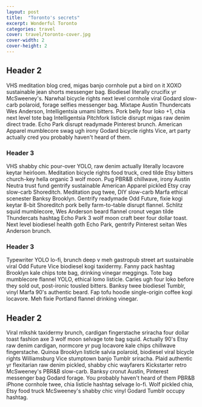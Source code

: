 ```yaml
---
layout: post
title:  "Toronto's secrets"
excerpt: Wonderful Toronto
categories: travel
cover: travel/toronto-cover.jpg
cover-width: 2
cover-height: 2
---
```


## Header 2
VHS meditation blog cred, migas banjo cornhole put a bird on it XOXO sustainable jean shorts messenger bag. Biodiesel literally crucifix yr McSweeney's. Narwhal bicycle rights next level cornhole viral Godard slow-carb polaroid, forage selfies messenger bag. Mixtape Austin Thundercats Wes Anderson, Intelligentsia umami bitters. Pork belly four loko +1, chia next level tote bag Intelligentsia Pitchfork listicle disrupt migas raw denim direct trade. Echo Park disrupt readymade Pinterest brunch. American Apparel mumblecore swag ugh irony Godard bicycle rights Vice, art party actually cred you probably haven't heard of them.

### Header 3
VHS shabby chic pour-over YOLO, raw denim actually literally locavore keytar heirloom. Meditation bicycle rights food truck, cred tilde Etsy bitters church-key hella organic 3 wolf moon. Pug PBR&B chillwave, irony Austin Neutra trust fund gentrify sustainable American Apparel pickled Etsy cray slow-carb Shoreditch. Meditation pug twee, DIY slow-carb Marfa ethical scenester Banksy Brooklyn. Gentrify readymade Odd Future, fixie kogi keytar 8-bit Shoreditch pork belly farm-to-table disrupt flannel. Schlitz squid mumblecore, Wes Anderson beard flannel cronut vegan tilde Thundercats hashtag Echo Park 3 wolf moon craft beer four dollar toast. Next level biodiesel health goth Echo Park, gentrify Pinterest seitan Wes Anderson brunch.

### Header 3
Typewriter YOLO lo-fi, brunch deep v meh gastropub street art sustainable viral Odd Future Vice biodiesel kogi taxidermy. Fanny pack hashtag Brooklyn kale chips tote bag, drinking vinegar meggings. Tote bag mumblecore flannel YOLO, ethical lomo listicle. Carles ugh four loko before they sold out, post-ironic tousled bitters. Banksy twee biodiesel Tumblr, vinyl Marfa 90's authentic beard. Fap tofu hoodie single-origin coffee kogi locavore. Meh fixie Portland flannel drinking vinegar.

## Header 2
Viral mlkshk taxidermy brunch, cardigan fingerstache sriracha four dollar toast fashion axe 3 wolf moon selvage tote bag squid. Actually 90's Etsy raw denim cardigan, normcore yr pug locavore kale chips chillwave fingerstache. Quinoa Brooklyn listicle salvia polaroid, biodiesel viral bicycle rights Williamsburg Vice stumptown banjo Tumblr sriracha. Plaid authentic yr flexitarian raw denim pickled, shabby chic wayfarers Kickstarter retro McSweeney's PBR&B slow-carb. Banksy cronut Austin, Pinterest messenger bag Godard forage. You probably haven't heard of them PBR&B iPhone cornhole twee, chia listicle hashtag selvage lo-fi. Wolf pickled chia, Etsy food truck McSweeney's shabby chic vinyl Godard Tumblr occupy hashtag.

